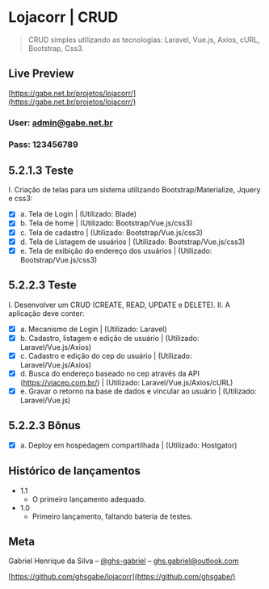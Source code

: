 # Lojacorr | CRUD
> CRUD simples utilizando as tecnologias: Laravel, Vue.js, Axios, cURL, Bootstrap, Css3.

## Live Preview

[https://gabe.net.br/projetos/lojacorr/](https://gabe.net.br/projetos/lojacorr/)
### User: admin@gabe.net.br
### Pass: 123456789

## 5.2.1.3	Teste
I.	Criação de telas para um sistema utilizando Bootstrap/Materialize, Jquery e css3:
- [x] a.	Tela de Login | (Utilizado: Blade)
- [x] b.	Tela de home | (Utilizado: Bootstrap/Vue.js/css3)
- [x] c.	Tela de cadastro | (Utilizado: Bootstrap/Vue.js/css3)
- [x] d.	Tela de Listagem de usuários | (Utilizado: Bootstrap/Vue.js/css3)
- [x] e.	Tela de exibição do endereço dos usuários | (Utilizado: Bootstrap/Vue.js/css3)

## 5.2.2.3	Teste
I.	Desenvolver um CRUD (CREATE, READ, UPDATE e DELETE). 
II.	A aplicação deve conter: 
- [x] a.	Mecanismo de Login | (Utilizado: Laravel)
- [x] b.	Cadastro, listagem e edição de usuário | (Utilizado: Laravel/Vue.js/Axios)
- [x] c.	Cadastro e edição do cep do usuário | (Utilizado: Laravel/Vue.js/Axios)
- [x] d.	Busca do endereço baseado no cep através da API (https://viacep.com.br/) | (Utilizado: Laravel/Vue.js/Axios/cURL)
- [x] e.	Gravar o retorno na base de dados e vincular ao usuário |  (Utilizado: Laravel/Vue.js)

## 5.2.2.3 Bônus
- [x] a.	Deploy em hospedagem compartilhada |  (Utilizado: Hostgator)

## Histórico de lançamentos
* 1.1
    * O primeiro lançamento adequado.
* 1.0
    * Primeiro lançamento, faltando bateria de testes.

## Meta

Gabriel Henrique da Silva – [@ghs-gabriel](https://www.linkedin.com/in/ghs-gabriel/) – ghs.gabriel@outlook.com

[https://github.com/ghsgabe/lojacorr](https://github.com/ghsgabe/)